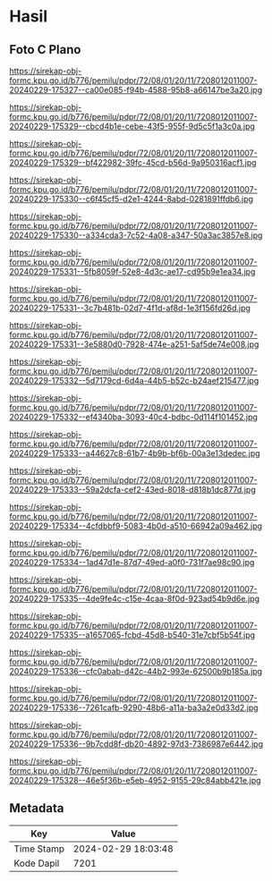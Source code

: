 # Hasil

## Foto C Plano

https://sirekap-obj-formc.kpu.go.id/b776/pemilu/pdpr/72/08/01/20/11/7208012011007-20240229-175327--ca00e085-f94b-4588-95b8-a66147be3a20.jpg

https://sirekap-obj-formc.kpu.go.id/b776/pemilu/pdpr/72/08/01/20/11/7208012011007-20240229-175329--cbcd4b1e-cebe-43f5-955f-9d5c5f1a3c0a.jpg

https://sirekap-obj-formc.kpu.go.id/b776/pemilu/pdpr/72/08/01/20/11/7208012011007-20240229-175329--bf422982-39fc-45cd-b56d-9a950316acf1.jpg

https://sirekap-obj-formc.kpu.go.id/b776/pemilu/pdpr/72/08/01/20/11/7208012011007-20240229-175330--c6f45cf5-d2e1-4244-8abd-0281891ffdb6.jpg

https://sirekap-obj-formc.kpu.go.id/b776/pemilu/pdpr/72/08/01/20/11/7208012011007-20240229-175330--a334cda3-7c52-4a08-a347-50a3ac3857e8.jpg

https://sirekap-obj-formc.kpu.go.id/b776/pemilu/pdpr/72/08/01/20/11/7208012011007-20240229-175331--5fb8059f-52e8-4d3c-ae17-cd95b9e1ea34.jpg

https://sirekap-obj-formc.kpu.go.id/b776/pemilu/pdpr/72/08/01/20/11/7208012011007-20240229-175331--3c7b481b-02d7-4f1d-af8d-1e3f156fd26d.jpg

https://sirekap-obj-formc.kpu.go.id/b776/pemilu/pdpr/72/08/01/20/11/7208012011007-20240229-175331--3e5880d0-7928-474e-a251-5af5de74e008.jpg

https://sirekap-obj-formc.kpu.go.id/b776/pemilu/pdpr/72/08/01/20/11/7208012011007-20240229-175332--5d7179cd-6d4a-44b5-b52c-b24aef215477.jpg

https://sirekap-obj-formc.kpu.go.id/b776/pemilu/pdpr/72/08/01/20/11/7208012011007-20240229-175332--ef4340ba-3093-40c4-bdbc-0d114f101452.jpg

https://sirekap-obj-formc.kpu.go.id/b776/pemilu/pdpr/72/08/01/20/11/7208012011007-20240229-175333--a44627c8-61b7-4b9b-bf6b-00a3e13dedec.jpg

https://sirekap-obj-formc.kpu.go.id/b776/pemilu/pdpr/72/08/01/20/11/7208012011007-20240229-175333--59a2dcfa-cef2-43ed-8018-d818b1dc877d.jpg

https://sirekap-obj-formc.kpu.go.id/b776/pemilu/pdpr/72/08/01/20/11/7208012011007-20240229-175334--4cfdbbf9-5083-4b0d-a510-66942a09a462.jpg

https://sirekap-obj-formc.kpu.go.id/b776/pemilu/pdpr/72/08/01/20/11/7208012011007-20240229-175334--1ad47d1e-87d7-49ed-a0f0-731f7ae98c90.jpg

https://sirekap-obj-formc.kpu.go.id/b776/pemilu/pdpr/72/08/01/20/11/7208012011007-20240229-175335--4de9fe4c-c15e-4caa-8f0d-923ad54b9d6e.jpg

https://sirekap-obj-formc.kpu.go.id/b776/pemilu/pdpr/72/08/01/20/11/7208012011007-20240229-175335--a1657065-fcbd-45d8-b540-31e7cbf5b54f.jpg

https://sirekap-obj-formc.kpu.go.id/b776/pemilu/pdpr/72/08/01/20/11/7208012011007-20240229-175336--cfc0abab-d42c-44b2-993e-62500b9b185a.jpg

https://sirekap-obj-formc.kpu.go.id/b776/pemilu/pdpr/72/08/01/20/11/7208012011007-20240229-175336--7261cafb-9290-48b6-a11a-ba3a2e0d33d2.jpg

https://sirekap-obj-formc.kpu.go.id/b776/pemilu/pdpr/72/08/01/20/11/7208012011007-20240229-175336--9b7cdd8f-db20-4892-97d3-7386987e6442.jpg

https://sirekap-obj-formc.kpu.go.id/b776/pemilu/pdpr/72/08/01/20/11/7208012011007-20240229-175328--46e5f36b-e5eb-4952-9155-29c84abb421e.jpg


## Metadata

| Key        | Value               |
| ---------- | ------------------- |
| Time Stamp | 2024-02-29 18:03:48 |
| Kode Dapil | 7201                |



